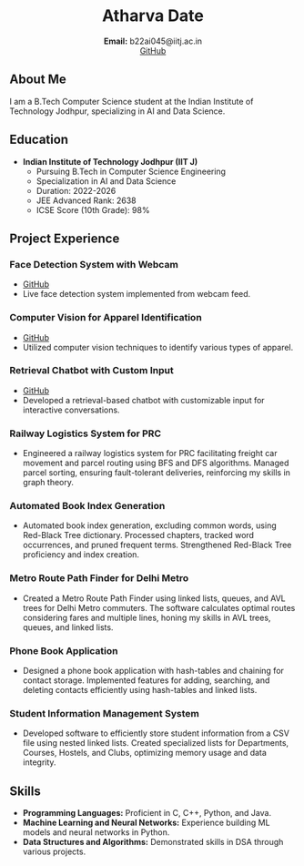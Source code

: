 <!-- Header -->
<h1 align="center">Atharva Date</h1>
<p align="center">
 <strong>Email:</strong> b22ai045@iitj.ac.in
  <br>
  <a href="https://github.com/ADIITJ/">GitHub</a>
</p>

<!-- Introduction -->
## About Me
I am a B.Tech Computer Science student at the Indian Institute of Technology Jodhpur, specializing in AI and Data Science.

<!-- Education -->
## Education
- **Indian Institute of Technology Jodhpur (IIT J)**
  - Pursuing B.Tech in Computer Science Engineering
  - Specialization in AI and Data Science
  - Duration: 2022-2026
  - JEE Advanced Rank: 2638
  - ICSE Score (10th Grade): 98%

<!-- Project Experience -->
## Project Experience

### Face Detection System with Webcam
- [GitHub](https://github.com/ADIITJ/face_detection_webcam)
- Live face detection system implemented from webcam feed.

### Computer Vision for Apparel Identification
- [GitHub](https://github.com/ADIITJ/basic-computer-vision)
- Utilized computer vision techniques to identify various types of apparel.

### Retrieval Chatbot with Custom Input
- [GitHub](https://github.com/ADIITJ/retrieval-chatbot)
- Developed a retrieval-based chatbot with customizable input for interactive conversations.

### Railway Logistics System for PRC
- Engineered a railway logistics system for PRC facilitating freight car movement and parcel routing using BFS and DFS algorithms. Managed parcel sorting, ensuring fault-tolerant deliveries, reinforcing my skills in graph theory.

### Automated Book Index Generation
- Automated book index generation, excluding common words, using Red-Black Tree dictionary. Processed chapters, tracked word occurrences, and pruned frequent terms. Strengthened Red-Black Tree proficiency and index creation.

### Metro Route Path Finder for Delhi Metro
- Created a Metro Route Path Finder using linked lists, queues, and AVL trees for Delhi Metro commuters. The software calculates optimal routes considering fares and multiple lines, honing my skills in AVL trees, queues, and linked lists.

### Phone Book Application
- Designed a phone book application with hash-tables and chaining for contact storage. Implemented features for adding, searching, and deleting contacts efficiently using hash-tables and linked lists.

### Student Information Management System
- Developed software to efficiently store student information from a CSV file using nested linked lists. Created specialized lists for Departments, Courses, Hostels, and Clubs, optimizing memory usage and data integrity.

<!-- Skills -->
## Skills
- **Programming Languages:** Proficient in C, C++, Python, and Java.
- **Machine Learning and Neural Networks:** Experience building ML models and neural networks in Python.
- **Data Structures and Algorithms:** Demonstrated skills in DSA through various projects.
